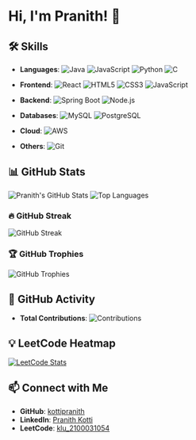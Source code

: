 # Hi, I'm Pranith! 👋

## 🛠️ Skills

- **Languages**:
  ![Java](https://img.shields.io/badge/Java-%23ED8B00.svg?style=flat&logo=java&logoColor=white)
  ![JavaScript](https://img.shields.io/badge/JavaScript-%23323330.svg?style=flat&logo=javascript&logoColor=%23F7DF1E)
  ![Python](https://img.shields.io/badge/Python-%2314354C.svg?style=flat&logo=python&logoColor=white)
  ![C](https://img.shields.io/badge/C-%2300599C.svg?style=flat&logo=c&logoColor=white)  
- **Frontend**:
  ![React](https://img.shields.io/badge/React-%2320232a.svg?style=flat&logo=react&logoColor=%2361DAFB)
  ![HTML5](https://img.shields.io/badge/HTML5-%23E34F26.svg?style=flat&logo=html5&logoColor=white)
  ![CSS3](https://img.shields.io/badge/CSS3-%231572B6.svg?style=flat&logo=css3&logoColor=white)
  ![JavaScript](https://img.shields.io/badge/JavaScript-%23323330.svg?style=flat&logo=javascript&logoColor=%23F7DF1E)

- **Backend**:
  ![Spring Boot](https://img.shields.io/badge/Spring%20Boot-%236DB33F.svg?style=flat&logo=spring&logoColor=white)
  ![Node.js](https://img.shields.io/badge/Node.js-%2343853D.svg?style=flat&logo=node.js&logoColor=white)

- **Databases**:
  ![MySQL](https://img.shields.io/badge/MySQL-%2300f.svg?style=flat&logo=mysql&logoColor=white)
  ![PostgreSQL](https://img.shields.io/badge/PostgreSQL-%23336791.svg?style=flat&logo=postgresql&logoColor=white)

- **Cloud**:
  ![AWS](https://img.shields.io/badge/Amazon%20AWS-%23232F3E.svg?style=flat&logo=amazon-aws&logoColor=white)

- **Others**:
  ![Git](https://img.shields.io/badge/Git-%23F05033.svg?style=flat&logo=git&logoColor=white)


## 📊 GitHub Stats
![Pranith's GitHub Stats](https://github-readme-stats.vercel.app/api?username=kottipranith&show_icons=true&theme=radical)
![Top Languages](https://github-readme-stats.vercel.app/api/top-langs/?username=kottipranith&layout=compact&theme=radical)

### 🔥 GitHub Streak
![GitHub Streak](https://streak-stats.demolab.com?user=kottipranith&theme=radical)

### 🏆 GitHub Trophies
![GitHub Trophies](https://github-profile-trophy.vercel.app/?username=kottipranith&theme=radical)

## 🚀 GitHub Activity
- **Total Contributions**: ![Contributions](https://komarev.com/ghpvc/?username=kottipranith&label=Contributions&color=red&style=flat-square)


## 💡 LeetCode Heatmap
[![LeetCode Stats](https://leetcard.jacoblin.cool/klu_2100031054?theme=dark)](https://leetcode.com/klu_2100031054/)

## 📫 Connect with Me
- **GitHub**: [kottipranith](https://github.com/kottipranith)
- **LinkedIn**: [Pranith Kotti](https://www.linkedin.com/in/kotti-durga-sai-pranith-475870248/)
- **LeetCode**: [klu_2100031054](https://leetcode.com/klu_2100031054/)
